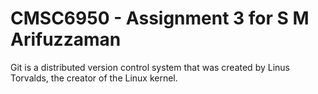 # CMSC6950 - Assignment 3 for S M Arifuzzaman

Git is a distributed version control system that was created by
Linus Torvalds, the creator of the Linux kernel.